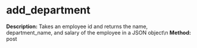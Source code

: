 # add_department
**Description:** Takes an employee id and returns the name, department_name, and salary of the employee in a JSON object\n
**Method:** post
